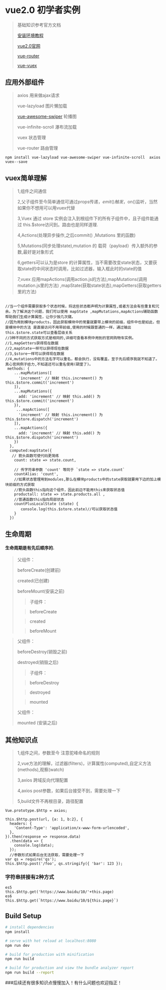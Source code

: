 # vue2.0 初学者实例

> 基础知识参考官方文档
>
> [安装环境教程](https://github.com/yangjingjing1234/installvue)
>
> [vue2.0官网](https://cn.vuejs.org/)
>
> [vue-router](https://router.vuejs.org/zh-cn/)
>
> [vue-vuex](https://vuex.vuejs.org/zh-cn/)

## 应用外部组件

> axios 用来做ajax请求
>
> vue-lazyload 图片懒加载
>
> [vue-awesome-swiper](https://surmon-china.github.io/vue-awesome-swiper/) 轮播图
>
> vue-infinite-scroll 瀑布流加载
>
> vuex 状态管理
>
> vue-router  路由管理

``` 
npm install vue-lazyload vue-awesome-swiper vue-infinite-scroll  axios vuex--save
``` 
## vuex简单理解

> 1,组件之间通信
>
> 2,父子组件至今简单通信可通过props传递，$emit()触发，$on()监听，当然如果你不想用可以用vuex代替
>
> 3,Vuex 通过 store 实例会注入到根组件下的所有子组件中，且子组件能通过 this.$store访问到。路由也是同样道理.
>
> 4,Actions(处理异步操作,之后commit() ,Mutations 里的函数)
>
> 5,Mutations(同步处理state),mutation 的 载荷（payload）传入额外的参数,最好是对象形式
>
> 6,getters可以认为是store 的计算属性，当不需要改变state状态，又要获取state的中间状态时调用，比如过滤器，输入框此时的state的值
>
> 7,vuex 应用mapActions(调用action.js的方法),mapMutations(调用mutation.js里的方法) ,mapState(获取state状态),mapGetters(获取getters里的方法)
>

``` 

//当一个组件需要获取多个状态时候，将这些状态都声明为计算属性,或者方法会有些重复和冗余。为了解决这个问题，我们可以使用 mapState ,mapMutations,mapActions辅助函数帮助我们生成计算属性，让你少按几次键。
//因为用到模块products，因此获取模块中的常量就要带上模块的前缀，组件中也是如此，但是模块中的方法 是直接访问不用带前缀,使用的时候跟普通的一样，通过输出this.$store.state可以查看层级关系
//3种不同的方式获取方式是相同的,详细可查看本例中用到的官网购物车实例。
//1,mapGetters获得现在数据
//2,mapState一样可以获得现在数据
//3,$store一样可以获得现在数据
//4,mutations中的方法名字可以重名，都会执行，没有覆盖，至于先后顺序我就不知道了。真心官网例子给力,不知道还可以重名使用(碉堡了)。
 methods: {
    ...mapMutations([
      'increment' // 映射 this.increment() 为 this.$store.commit('increment')
    ]),
    ...mapMutations({
      add: 'increment' // 映射 this.add() 为 this.$store.commit('increment')
    }),
     ...mapActions([
      'increment' // 映射 this.increment() 为 this.$store.dispatch('increment')
    ]),
    ...mapActions({
      add: 'increment' // 映射 this.add() 为 this.$store.dispatch('increment')
    })
  },
  computed:mapState({
   // 箭头函数可使代码更简练
    count: state => state.count,

    // 传字符串参数 'count' 等同于 `state => state.count`
    countAlias: 'count',
    //如果状态管理用到modules,那么在模块products中的state获取就要用下边的加上模块前缀的方式获取
    //箭头函数this指向这个组件，因此前边不能用this来获取状态值
    productall: state => state.products.all ,
    //普通函数this指向局部状态
    countPlusLocalState (state) {
       console.log(this.$store.state)//可以获取状态值
    }
  })

``` 

## 生命周期
#### 生命周期是有先后顺序的.

> 父组件：
>
> beforeCreate(创建前)
>
> created(已创建)
>
> beforeMount(安装之前)
>
> > 子组件：
>
> > beforeCreate
>
> > created
>
> > beforeMount
>

> 父组件：
>
> beforeDestroy(销毁之前)
>
> destroyed(销毁之后)
>
> > 子组件：
>
> > beforeDestroy
>
> > destroyed
>
> > mounted 
>
> 父组件：    
>
> mounted (安装之后)
>

## 其他知识点
> 1,组件之间，参数至今 注意驼峰命名的规则
>
> 2,vue方法的理解，过滤器(filters)，计算属性(computed),自定义方法(methods),观察(watch)
>
> 3,axios 跨域反向代理配置
>
> 4,axios post参数，如果后台接受不到，需要处理一下
>
> 5,build文件不再根目录，路径配置

```
Vue.prototype.$http = axios;

this.$http.post(url, {a: 1, b:2}, {
  headers: {
    'Content-Type': 'application/x-www-form-urlencoded',
  },
}).then(response => response.data)
  .then(data => {
    console.log(data);
  });
  //参数形式如果后台无法获取，需要处理一下
var qs = require('qs');
this.$http.post('/foo', qs.stringify({ 'bar': 123 });

```

### 字符串拼接有2种方式

```
es5
this.$http.get('https://www.baidu/10/'+this.page)
es6
this.$http.get(`https://www.baidu/10/${this.page}`)

```


## Build Setup

``` bash
# install dependencies
npm install

# serve with hot reload at localhost:8080
npm run dev

# build for production with minification
npm run build

# build for production and view the bundle analyzer report
npm run build --report
```


###后续还有很多知识点慢慢加入！有什么问题也欢迎指正！
